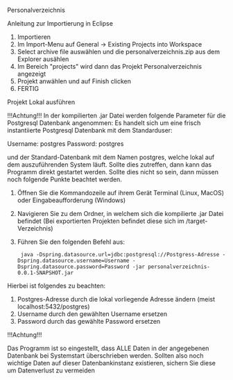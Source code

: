 Personalverzeichnis


Anleitung zur Importierung in Eclipse

1. Importieren
2. Im Import-Menu auf General -> Existing Projects into Workspace
3. Select archive file auswählen und die personalverzeichnis.zip aus dem Explorer ausählen
4. Im Bereich "projects" wird dann das Projekt Personalverzeichnis angezeigt
5. Projekt anwählen und auf Finish clicken
6. FERTIG


Projekt Lokal ausführen

!!!Achtung!!!
In der kompilierten .jar Datei werden folgende Parameter für die Postgresql Datenbank angenommen: 
Es handelt sich um eine frisch instantiierte Postgresql Datenbank mit dem Standarduser: 

Username: postgres
Password: postgres

und der Standard-Datenbank mit dem Namen postgres, welche lokal auf dem auszuführenden System läuft. 
Sollte dies zutreffen, dann kann das Programm direkt gestartet werden. Sollte dies nicht so sein, dann müssen
noch folgende Punkte beachtet werden. 

1. Öffnen Sie die Kommandozeile auf ihrem Gerät Terminal (Linux, MacOS) oder Eingabeaufforderung (Windows)
2. Navigieren Sie zu dem Ordner, in welchem sich die kompilierte .jar Datei befindet (Bei exportierten Projekten befindet diese sich im /target-Verzeichnis)
3. Führen Sie den folgenden Befehl aus: 
   
        java -Dspring.datasource.url=jdbc:postgresql://Postgress-Adresse -Dspring.datasource.username=Username -Dspring.datasource.password=Password -jar personalverzeichnis-0.0.1-SNAPSHOT.jar

Hierbei ist folgendes zu beachten:
1. Postgres-Adresse durch die lokal vorliegende Adresse ändern (meist localhost:5432/postgres)
2. Username durch den gewählten Username ersetzen
3. Password durch das gewählte Password ersetzen



!!!Achtung!!!

Das Programm ist so eingestellt, dass ALLE Daten in der angegebenen Datenbank bei Systemstart überschrieben werden.
Sollten also noch wichtige Daten auf dieser Datenbankinstanz existieren, sichern Sie diese um Datenverlust zu vermeiden